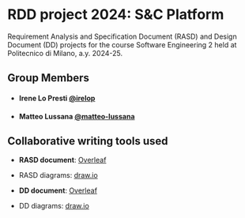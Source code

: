 # RDD project 2024: S\&C Platform
Requirement Analysis and Specification Document (RASD) and Design Document (DD) projects for the course Software Engineering 2 held at Politecnico di Milano, a.y. 2024-25.

## Group Members
- #### Irene Lo Presti [@irelop](https://github.com/irelop)
- #### Matteo Lussana [@matteo-lussana](https://github.com/matteo-lussana)

## Collaborative writing tools used
- **RASD document**: [Overleaf](https://www.overleaf.com/read/cqxqcwhhykbx#bc0c9c)
- RASD diagrams: [draw.io](https://drive.google.com/file/d/14Ybb2w9U3--1092gn57lXKtR29DMALBX/view?usp=sharing)

- **DD document**: [Overleaf](https://www.overleaf.com/read/dmtcsrzcwxks#a52510)
- DD diagrams: [draw.io](https://drive.google.com/file/d/1MDWHGei__1RnUV0l4QuZcMFEFGh7gHHM/view?usp=sharing)
